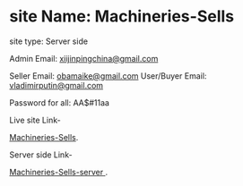 # site Name: Machineries-Sells

site type: Server side

Admin Email: <xiijinpingchina@gmail.com>

Seller Email: <obamaike@gmail.com>
User/Buyer Email: <vladimirputin@gmail.com>

Password for all:  AA$#11aa

Live site Link-

 [Machineries-Sells](https://machineries-sells.web.app).


 Server side Link-

 [Machineries-Sells-server ](https://machineries-sells-server.vercel.app).

